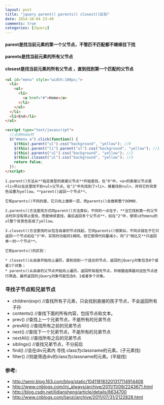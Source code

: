 ```yaml
---
layout: post
title: "jquery parent() parents() closest()区别"
date: 2014-10-04 23:49
comments: true
categories: [Jquery]
---
```


#### parent是找当前元素的第一个父节点，不管匹不匹配都不继续往下找

#### parents是找当前元素的所有父节点 

#### closest是找当前元素的所有父节点 ，直到找到第一个匹配的父节点

<!-- more -->

```html
<ul id="menu" style="width:100px;">   
  <li>   
    <ul>   
      <li>
        <a href="#">Home</a>
      </li>  
    </ul>   
  </li>  
  <li>End</li>  
</ul>    
  
<script type="text/javascript">  
  //点击Home时   
  $("#menu a").click(function() {  
    $(this).parent("ul").css("background", "yellow"); //0   
    $(this).parent("li").parent("ul").css("background", "yellow"); //1  
    $(this).parents("ul").css("background", "yellow"); //2   
    $(this).closest("ul").css("background", "yellow"); //3
    return false;   
  });   
</script> 
```

```
1.parent()方法从**指定类型的直接父节点**开始查找，在"0"中，<a>的直接父节点是<li>所以在这里找不到<ul>父节点。在"2"中先找到了<li>，接着找到<ul>，并将它的背景色设置为yellow。**parent()返回一个节点**。

它和parents()不同的是，它只向上搜索一层，而parents()会搜索整个DOM树.

2.parents()方法查找方式同parent()方法类似，不同的一点在于，**当它找到第一的父节点时并没有停止查找，而是继续查找，最后返回多个父节点**，如在"2"中，使得id为menu的ul整个背景色变成了yellow。

3.closest()方法查找时从包含自身的节点找起，它同parents()很类似，不同点就在于它只返回一个节点如在"3"中，实现的功能同1相同。但它使得代码量减小，同"2"相比又**只返回单一的一个节点**。

它和parents()的区别：

* closest()从自身开始向上遍历，直到找到一个适合的节点，返回的jQuery对象包含0个或者1个对象；
* parents()从自身的父节点开始向上遍历，返回所有祖先节点，并根据选择器对这些节点进行筛选，最终返回的jQuery对象可能包含0、1或者多个对象。
```

### 寻找子节点和兄弟节点

* children(expr)        //查找所有子元素，只会找到直接的孩子节点，不会返回所有子孙
* contents()            //查找下面的所有内容，包括节点和文本。
* prev()                //查找上一个兄弟节点，不是所有的兄弟节点
* prevAll()             //查找所有之前的兄弟节点
* next()                //查找下一个兄弟节点，不是所有的兄弟节点
* nextAll()             //查找所有之后的兄弟节点
* siblings()            //查找兄弟节点，不分前后
* find()                //会在div元素内 寻找 class为classname的元素。(子元素找)
* filter()              //则是筛选div的class为classname的元素。(平级找)

### 参考:
* http://senir.blog.163.com/blog/static/104118183201317114914406
* http://www.cnblogs.com/ini_always/archive/2011/11/09/2243671.html
* http://blog.csdn.net/lidiansheng/article/details/8634700
* http://www.cnblogs.com/lianzi/archive/2011/07/31/2122828.html
